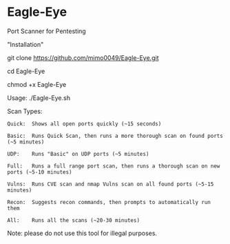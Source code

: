 # Eagle-Eye
Port Scanner for Pentesting
   
   "Installation"
   
git clone https://github.com/mimo0049/Eagle-Eye.git

cd Eagle-Eye

chmod +x Eagle-Eye
    
    
Usage: ./Eagle-Eye.sh <TARGET-IP> <TYPE>


Scan Types:

	Quick:	Shows all open ports quickly (~15 seconds)
	
	Basic:	Runs Quick Scan, then runs a more thorough scan on found ports (~5 minutes)
	
	UDP:	Runs "Basic" on UDP ports (~5 minutes)
	
	Full:	Runs a full range port scan, then runs a thorough scan on new ports (~5-10 minutes)
	
	Vulns:	Runs CVE scan and nmap Vulns scan on all found ports (~5-15 minutes)
	
	Recon:	Suggests recon commands, then prompts to automatically run them
	
	All:	Runs all the scans (~20-30 minutes)
   
  Note:  please do not use this tool for illegal purposes.
